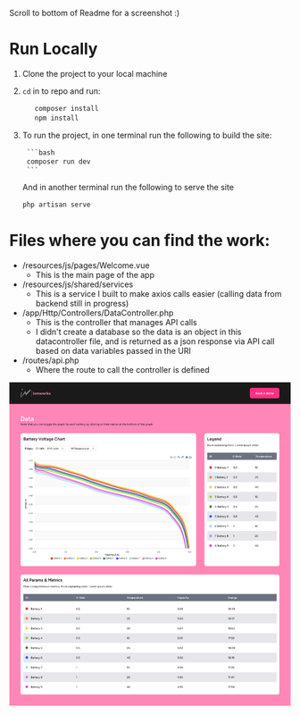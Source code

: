 Scroll to bottom of Readme for a screenshot :)


# Run Locally

1. Clone the project to your local machine

2. `cd` in to repo and run:

    ```bash 
       composer install
       npm install

3. To run the project, in one terminal run the following to build the site:

        ```bash
        composer run dev
        ```

    And in another terminal run the following to serve the site

    ```bash
    php artisan serve
    ```
   

# Files where you can find the work:

  * /resources/js/pages/Welcome.vue 
    - This is the main page of the app
  * /resources/js/shared/services
    - This is a service I built to make axios calls easier (calling data from backend still in progress)
  * /app/Http/Controllers/DataController.php
    - This is the controller that manages API calls
    - I didn't create a database so the data is an object in this datacontroller file, and is returned as a json response via API call based on data variables passed in the URI 
  * /routes/api.php
    - Where the route to call the controller is defined


![Screenshot](./readme_assets/sshot.jpg)
